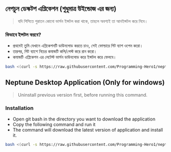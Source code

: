 
## নেপচুন ডেস্কটপ এপ্লিকেশন (শুধুমাত্র উইন্ডোজ এর জন্য)

> যদি পিসিতে পুরাতন কোনো ভার্সন ইন্সটল করা থাকে, তাহলে অবশ্যই তা আনইন্সটল করে নিবে।

### কিভাবে ইন্সটল করবে?
- প্রথমেই তুমি যেখানে এপ্লিকেশনটি ডাউনলোড করতে চাও, সেই ফোল্ডারে গিট ব্যাশ ওপেন করো।
- তারপর, গিট ব্যাশে নিচের কমান্ডটি কপি/পেস্ট করে রান করো।
- কমান্ডটি এপ্লিকেশন এর লেটেস্ট ভার্সন ডাউনলোড করে ইন্সটল করে ফেলবে।

```bash
bash <(curl -s https://raw.githubusercontent.com/Programming-Hero1/neptune-desktop-app/main/download.sh)
```

## Neptune Desktop Application (Only for windows)

> Uninstall previous version first, before running this command.

### Installation
- Open git bash in the directory you want to download the application
- Copy the following command and run it
- The command will download the latest version of application and install it.
```bash
bash <(curl -s https://raw.githubusercontent.com/Programming-Hero1/neptune-desktop-app/main/download.sh)
```
